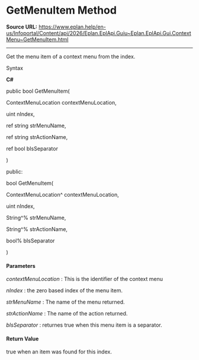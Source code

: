 # GetMenuItem Method

**Source URL:** https://www.eplan.help/en-us/Infoportal/Content/api/2026/Eplan.EplApi.Guiu~Eplan.EplApi.Gui.ContextMenu~GetMenuItem.html

---

Get the menu item of a context menu from the index.

Syntax

**C#**



public bool GetMenuItem( 

   ContextMenuLocation contextMenuLocation,

   uint nIndex,

   ref string strMenuName,

   ref string strActionName,

   ref bool bIsSeparator

)

public:

bool GetMenuItem( 

   ContextMenuLocation^ contextMenuLocation,

   uint nIndex,

   String^% strMenuName,

   String^% strActionName,

   bool% bIsSeparator

)


#### Parameters

*contextMenuLocation*
:   This is the identifier of the context menu

*nIndex*
:   the zero based index of the menu item.

*strMenuName*
:   The name of the menu returned.

*strActionName*
:   The name of the action returned.

*bIsSeparator*
:   returnes true when this menu item is a separator.

#### Return Value

true when an item was found for this index.

